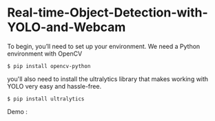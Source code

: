 # Real-time-Object-Detection-with-YOLO-and-Webcam

To begin, you’ll need to set up your environment. We need a Python environment with OpenCV

```
$ pip install opencv-python

```
you'll also need to install the ultralytics library that makes working with YOLO very easy and hassle-free.

```
$ pip install ultralytics
```

Demo : 
